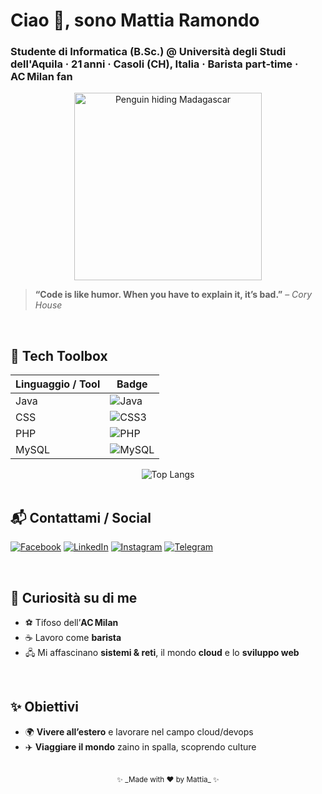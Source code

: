 # Ciao 👋, sono **Mattia Ramondo**

### Studente di Informatica (B.Sc.) @ Università degli Studi dell'Aquila · 21 anni · Casoli (CH), Italia · Barista part‑time · AC Milan fan

<p align="center">
  <!-- GIF sourced from Tenor: replace the URL below with the *direct* .gif link you copied -->
<img src="https://media1.tenor.com/m/DSBELANb0ycAAAAd/pinguim-madagascar.gif" alt="Penguin hiding Madagascar" width="300"/>
</p>

> **“Code is like humor. When you have to explain it, it’s bad.”** – *Cory House*

<br/>

## 🚀 Tech Toolbox

| Linguaggio / Tool | Badge                                                                                                |
| ----------------- | ---------------------------------------------------------------------------------------------------- |
| Java              | ![Java](https://img.shields.io/badge/Java-007396?style=for-the-badge\&logo=openjdk\&logoColor=white) |
| CSS               | ![CSS3](https://img.shields.io/badge/CSS3-1572B6?style=for-the-badge\&logo=css3\&logoColor=white)    |
| PHP               | ![PHP](https://img.shields.io/badge/PHP-777BB4?style=for-the-badge\&logo=php\&logoColor=white)       |
| MySQL             | ![MySQL](https://img.shields.io/badge/MySQL-4479A1?style=for-the-badge\&logo=mysql\&logoColor=white) |

<div align="center">
  <img src="https://github-readme-stats.vercel.app/api/top-langs/?username=MattiaRamondo&layout=compact&langs_count=6" alt="Top Langs" />
</div>

<br/>

## 📬 Contattami / Social

[![Facebook](https://img.shields.io/badge/Facebook-1877F2?style=for-the-badge\&logo=facebook\&logoColor=white)](https://www.facebook.com/tuo_username)
[![LinkedIn](https://img.shields.io/badge/LinkedIn-0A66C2?style=for-the-badge\&logo=linkedin\&logoColor=white)](https://www.linkedin.com/in/tuo_username)
[![Instagram](https://img.shields.io/badge/Instagram-E4405F?style=for-the-badge\&logo=instagram\&logoColor=white)](https://www.instagram.com/tuo_username)
[![Telegram](https://img.shields.io/badge/Telegram-26A5E4?style=for-the-badge\&logo=telegram\&logoColor=white)](https://t.me/tuo_username)


<br/>

## 🧩 Curiosità su di me

* ⚽ Tifoso dell’**AC Milan** 
* ☕ Lavoro come **barista**
* 🖧 Mi affascinano **sistemi & reti**, il mondo **cloud** e lo **sviluppo web**

<br/>

## ✨ Obiettivi

* 🌍 **Vivere all’estero** e lavorare nel campo cloud/devops
* ✈️ **Viaggiare il mondo** zaino in spalla, scoprendo culture

<br/>

<div align="center">
  <sub>✨ _Made with ❤️ by Mattia_ ✨</sub>
</div>
